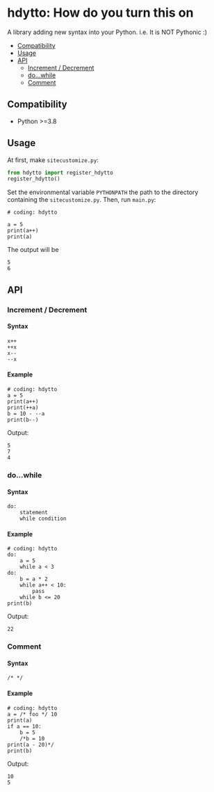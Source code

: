 # hdytto: How do you turn this on

A library adding new syntax into your Python.
i.e. It is NOT Pythonic :)

* [Compatibility](#compatibility)
* [Usage](#usage)
* [API](#api)
  * [Increment / Decrement](#increment--decrement)
  * [do...while](#dowhile)
  * [Comment](#comment)

## Compatibility

* Python >=3.8

## Usage

At first, make `sitecustomize.py`:

```python
from hdytto import register_hdytto
register_hdytto()
```

Set the environmental variable `PYTHONPATH` the path to the directory containing the `sitecustomize.py`.
Then, run `main.py`:

```
# coding: hdytto

a = 5
print(a++)
print(a)
```

The output will be

```
5
6
```

## API
### Increment / Decrement
#### Syntax

```
x++
++x
x--
--x
```

#### Example

```
# coding: hdytto
a = 5
print(a++)
print(++a)
b = 10 - --a
print(b--)
```

Output:
```
5
7
4
```

### do...while
#### Syntax

```
do:
    statement
    while condition
```

#### Example

```
# coding: hdytto
do:
    a = 5
    while a < 3
do:
    b = a * 2
    while a++ < 10:
        pass
    while b <= 20
print(b)
```

Output:
```
22
```

### Comment
#### Syntax

```
/* */
```

#### Example

```
# coding: hdytto
a = /* foo */ 10
print(a)
if a == 10:
    b = 5
    /*b = 10
print(a - 20)*/
print(b)
```

Output:
```
10
5
```
